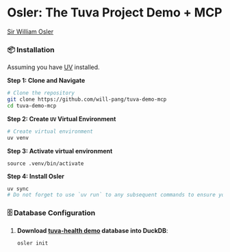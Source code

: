 # Osler: The Tuva Project Demo + MCP

[Sir William Osler](https://en.wikipedia.org/wiki/William_Osler)

### 📦 Installation

Assuming you have [UV](https://docs.astral.sh/uv/getting-started/installation/) installed.

**Step 1: Clone and Navigate**

```bash
# Clone the repository
git clone https://github.com/will-pang/tuva-demo-mcp
cd tuva-demo-mcp
```

**Step 2: Create `UV` Virtual Environment**

```bash
# Create virtual environment
uv venv
```

**Step 3: Activate virtual environment**

```
source .venv/bin/activate
```

**Step 4: Install Osler**

```bash
uv sync
# Do not forget to use `uv run` to any subsequent commands to ensure you're using the `uv` virtual environment
```

### 🗄️ Database Configuration

1. **Download [tuva-health demo](https://github.com/tuva-health/demo) database into DuckDB**:
   ```bash
   osler init
   ```
